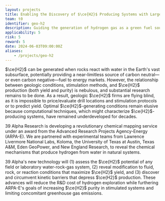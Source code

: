 ```yaml
---
layout: projects
title: Enabling the Discovery of $\ce{H2}$ Producing Systems with Large-scale Chemical Cartography
team: t0
identifier: geo-h2
description: Guiding the generation of hydrogen gas as a green fuel source through in-situ water-rock interactions.
applicability: 5
risk: 5
reward: 5
date: 2024-06-03T09:00:00Z
aliases:
    - /projects/geo-h2
---
```


$\ce{H2}$ can be generated when rocks react with water in the Earth's vast
subsurface, potentially providing a near-limitless source of carbon neutral—or
even carbon negative—fuel to energy markets. However, the relationship between
geologic conditions, stimulation methods, and $\ce{H2}$ production (both yield
and purity) is nebulous, and substantial research remains to be done. As a
result, geologic $\ce{H2}$ firms are flying blind, as it is impossible to
price/evaluate drill locations and stimulation protocols or to predict yield.
Optimal $\ce{H2}$-generating conditions remain elusive because computational
techniques, which might characterize $\ce{H2}$-producing systems, have remained
underdeveloped for decades.

39 Alpha Research is developing a revolutionary chemical mapping service under
an award from the Advanced Research Projects Agency-Energy (ARPA-E). We are
partnered with experimental teams from Lawrence Livermore National Labs, Koloma,
the University of Texas at Austin, Texas A&M, Eden GeoPower, and New England
Research, to reveal the chemical mechanisms that produce hydrogen from water in
natural systems.

39 Alpha's new technology will (1) assess the $\ce{H2}$ potential of any field
or laboratory water-rock-gas system, (2) reveal modification to fluid, rock,
or reaction conditions that maximize $\ce{H2}$ yield, and (3) discover and
circumvent kinetic barriers that depress $\ce{H2}$ production. These advances
will reduce the R&D cost of hydrogen exploration while furthering ARPA-E's goals
of increasing $\ce{H2}$ purity in stimulated systems and limiting concomitant
greenhouse gas emissions.
